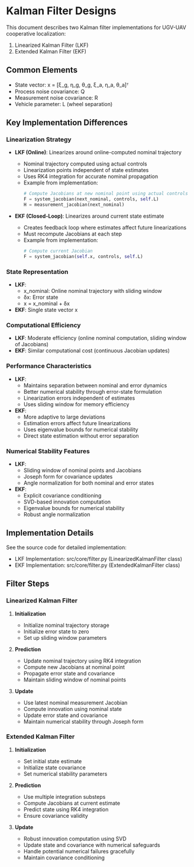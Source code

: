# Kalman Filter Designs

This document describes two Kalman filter implementations for UGV-UAV cooperative localization:
1. Linearized Kalman Filter (LKF)
2. Extended Kalman Filter (EKF)

## Common Elements
- State vector: x = [ξ_g, η_g, θ_g, ξ_a, η_a, θ_a]ᵀ
- Process noise covariance: Q
- Measurement noise covariance: R
- Vehicle parameter: L (wheel separation)

## Key Implementation Differences

### Linearization Strategy
- **LKF (Online)**: Linearizes around online-computed nominal trajectory
  * Nominal trajectory computed using actual controls
  * Linearization points independent of state estimates
  * Uses RK4 integration for accurate nominal propagation
  * Example from implementation:
    ```python
    # Compute Jacobians at new nominal point using actual controls
    F = system_jacobian(next_nominal, controls, self.L)
    H = measurement_jacobian(next_nominal)
    ```

- **EKF (Closed-Loop)**: Linearizes around current state estimate
  * Creates feedback loop where estimates affect future linearizations
  * Must recompute Jacobians at each step
  * Example from implementation:
    ```python
    # Compute current Jacobian
    F = system_jacobian(self.x, controls, self.L)
    ```

### State Representation
- **LKF**: 
  * x_nominal: Online nominal trajectory with sliding window
  * δx: Error state
  * x = x_nominal + δx
- **EKF**: Single state vector x

### Computational Efficiency
- **LKF**: Moderate efficiency (online nominal computation, sliding window of Jacobians)
- **EKF**: Similar computational cost (continuous Jacobian updates)

### Performance Characteristics
- **LKF**:
  * Maintains separation between nominal and error dynamics
  * Better numerical stability through error-state formulation
  * Linearization errors independent of estimates
  * Uses sliding window for memory efficiency
- **EKF**:
  * More adaptive to large deviations
  * Estimation errors affect future linearizations
  * Uses eigenvalue bounds for numerical stability
  * Direct state estimation without error separation

### Numerical Stability Features
- **LKF**:
  * Sliding window of nominal points and Jacobians
  * Joseph form for covariance updates
  * Angle normalization for both nominal and error states
- **EKF**:
  * Explicit covariance conditioning
  * SVD-based innovation computation
  * Eigenvalue bounds for numerical stability
  * Robust angle normalization

## Implementation Details
See the source code for detailed implementation:
- LKF Implementation: src/core/filter.py (LinearizedKalmanFilter class)
- EKF Implementation: src/core/filter.py (ExtendedKalmanFilter class)

## Filter Steps

### Linearized Kalman Filter
1. **Initialization**
   - Initialize nominal trajectory storage
   - Initialize error state to zero
   - Set up sliding window parameters

2. **Prediction**
   - Update nominal trajectory using RK4 integration
   - Compute new Jacobians at nominal point
   - Propagate error state and covariance
   - Maintain sliding window of nominal points

3. **Update**
   - Use latest nominal measurement Jacobian
   - Compute innovation using nominal state
   - Update error state and covariance
   - Maintain numerical stability through Joseph form

### Extended Kalman Filter
1. **Initialization**
   - Set initial state estimate
   - Initialize state covariance
   - Set numerical stability parameters

2. **Prediction**
   - Use multiple integration substeps
   - Compute Jacobians at current estimate
   - Predict state using RK4 integration
   - Ensure covariance validity

3. **Update**
   - Robust innovation computation using SVD
   - Update state and covariance with numerical safeguards
   - Handle potential numerical failures gracefully
   - Maintain covariance conditioning